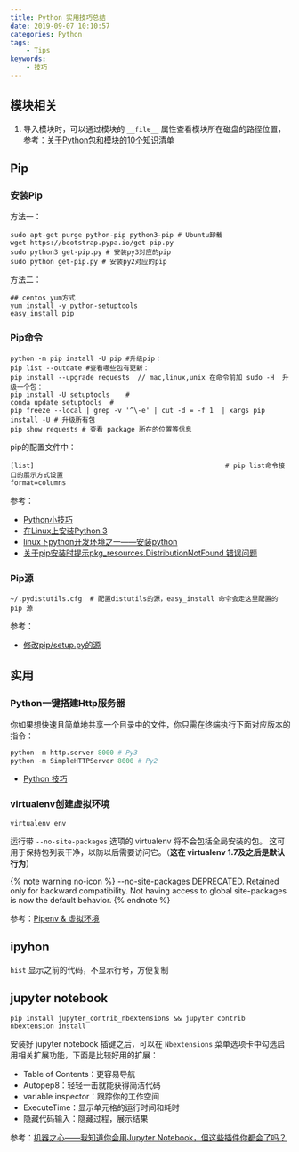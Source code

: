 ```yaml
---
title: Python 实用技巧总结
date: 2019-09-07 10:10:57
categories: Python
tags:
    - Tips
keywords:
    - 技巧
---
```


## 模块相关

1. 导入模块时，可以通过模块的 `__file__` 属性查看模块所在磁盘的路径位置，参考：[关于Python包和模块的10个知识清单](https://foofish.net/package-module-tips.html)

## Pip

### 安装Pip

方法一：

```shell
sudo apt-get purge python-pip python3-pip # Ubuntu卸载
wget https://bootstrap.pypa.io/get-pip.py
sudo python3 get-pip.py # 安装py3对应的pip
sudo python get-pip.py # 安装py2对应的pip
```

方法二：

```shell
## centos yum方式
yum install -y python-setuptools
easy_install pip
```

### Pip命令

```shell
python -m pip install -U pip #升级pip：
pip list --outdate #查看哪些包有更新：
pip install --upgrade requests  // mac,linux,unix 在命令前加 sudo -H  升级一个包：
pip install -U setuptools    #
conda update setuptools  #
pip freeze --local | grep -v '^\-e' | cut -d = -f 1  | xargs pip install -U # 升级所有包
pip show requests # 查看 package 所在的位置等信息
```

pip的配置文件中：

```shell
[list]                                                # pip list命令接口的展示方式设置
format=columns
```

参考：

- [Python小技巧](http://shadow000902.space/2018/03/06/Python%E5%B0%8F%E6%8A%80%E5%B7%A7/)
- [在Linux上安装Python 3](https://www.jianshu.com/p/81b648b1d572)
- [linux下python开发环境之一——安装python](http://www.cnblogs.com/chenzehe/archive/2010/10/20/1856437.html)
- [关于pip安装时提示pkg_resources.DistributionNotFound 错误问题](http://www.suohi.cc/posts/578ee7ff1f6d1303e9f04a5d)

### Pip源

```shell
~/.pydistutils.cfg  # 配置distutils的源，easy_install 命令会走这里配置的 pip 源
```

参考：

- [修改pip/setup.py的源](http://everet.org/python-pypi-source.html)

## 实用

### Python一键搭建Http服务器

你如果想快速且简单地共享一个目录中的文件，你只需在终端执行下面对应版本的指令：

```python
python -m http.server 8000 # Py3
python -m SimpleHTTPServer 8000 # Py2
```

- [Python 技巧](https://www.vimiix.com/python_tricks/#4)

### virtualenv创建虚拟环境

```shell
virtualenv env
```

运行带 `--no-site-packages` 选项的 virtualenv 将不会包括全局安装的包。 这可用于保持包列表干净，以防以后需要访问它。（**这在 virtualenv 1.7及之后是默认行为**）

{% note warning no-icon %}
   --no-site-packages    DEPRECATED. Retained only for backward compatibility.
                        Not having access to global site-packages is now the
                       default behavior.
{% endnote %}

参考：[Pipenv & 虚拟环境](https://pythonguidecn.readthedocs.io/zh/latest/dev/virtualenvs.html)

## ipyhon

`hist` 显示之前的代码，不显示行号，方便复制

## jupyter notebook

```shell
pip install jupyter_contrib_nbextensions && jupyter contrib nbextension install
```

安装好 jupyter notebook 插键之后，可以在 `Nbextensions` 菜单选项卡中勾选启用相关扩展功能，下面是比较好用的扩展：

- Table of Contents：更容易导航
- Autopep8：轻轻一击就能获得简洁代码
- variable inspector：跟踪你的工作空间
- ExecuteTime：显示单元格的运行时间和耗时
- 隐藏代码输入：隐藏过程，展示结果

参考：[机器之心——我知道你会用Jupyter Notebook，但这些插件你都会了吗？](https://www.jiqizhixin.com/articles/2018-12-20-12)
